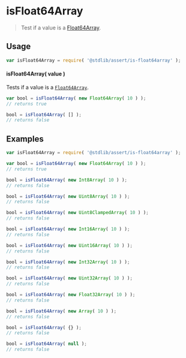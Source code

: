 # isFloat64Array

> Test if a value is a [Float64Array][float64array].


<section class="usage">

## Usage

``` javascript
var isFloat64Array = require( '@stdlib/assert/is-float64array' );
```


#### isFloat64Array( value )

Tests if a value is a [`Float64Array`][float64array].

``` javascript
var bool = isFloat64Array( new Float64Array( 10 ) );
// returns true

bool = isFloat64Array( [] );
// returns false
```

</section>

<!-- /.usage -->


<section class="examples">

## Examples

``` javascript
var isFloat64Array = require( '@stdlib/assert/is-float64array' );

var bool = isFloat64Array( new Float64Array( 10 ) );
// returns true

bool = isFloat64Array( new Int8Array( 10 ) );
// returns false

bool = isFloat64Array( new Uint8Array( 10 ) );
// returns false

bool = isFloat64Array( new Uint8ClampedArray( 10 ) );
// returns false

bool = isFloat64Array( new Int16Array( 10 ) );
// returns false

bool = isFloat64Array( new Uint16Array( 10 ) );
// returns false

bool = isFloat64Array( new Int32Array( 10 ) );
// returns false

bool = isFloat64Array( new Uint32Array( 10 ) );
// returns false

bool = isFloat64Array( new Float32Array( 10 ) );
// returns false

bool = isFloat64Array( new Array( 10 ) );
// returns false

bool = isFloat64Array( {} );
// returns false

bool = isFloat64Array( null );
// returns false
```

</section>

<!-- /.examples -->


<section class="links">

[float64array]: https://developer.mozilla.org/en-US/docs/Web/JavaScript/Reference/Global_Objects/Float64Array

</section>

<!-- /.links -->
